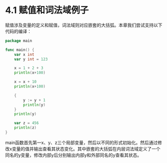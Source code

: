 # 4.1 赋值和词法域例子

赋值涉及变量的定义和赋值，词法域则对应嵌套的大括弧。本章我们尝试支持以下代码的编译：

```go
package main

func main() {
	var x int
	var y int = 123

	x = 1 + 2 + 3
	println(x+100)

	x = x + 10
	println(x+100)

	{
		y := y + 1
		println(y)
	}
	println(y)

	var z = 456
	println(z)
}
```

main函数首先第一x、y、z三个局部变量，然后以不同的形式初始化。然后通过修改x变量的值并输出查看其状态变化。其中嵌套的大括弧在内层词法域定义了一个同名的y变量，修改内部y后分别输出内部y和外部同名的y查看其状态。
